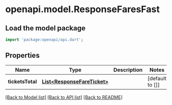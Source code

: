 # openapi.model.ResponseFaresFast

## Load the model package
```dart
import 'package:openapi/api.dart';
```

## Properties
Name | Type | Description | Notes
------------ | ------------- | ------------- | -------------
**ticketsTotal** | [**List&lt;ResponseFareTicket&gt;**](ResponseFareTicket.md) |  | [default to []]

[[Back to Model list]](../README.md#documentation-for-models) [[Back to API list]](../README.md#documentation-for-api-endpoints) [[Back to README]](../README.md)


